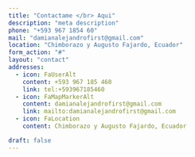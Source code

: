 ```yaml
---
title: "Contactame </br> Aqui"
description: "meta description"
phone: "+593 967 1854 60"
mail: "damianalejandrofirst@gmail.com"
location: "Chimborazo y Augusto Fajardo, Ecuador"
form_action: "#"
layout: "contact"
addresses:
  - icon: FaUserAlt
    content: +593 967 185 460
    link: tel:+593967185460
  - icon: FaMapMarkerAlt
    content: damianalejandrofirst@gmail.com
    link: mailto:damianalejandrofirst@gmail.com
  - icon: FaLocation
    content: Chimborazo y Augusto Fajardo, Ecuador

draft: false
---
```


